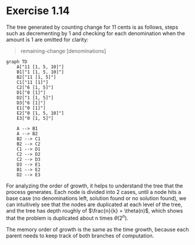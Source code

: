 # Exercise 1.14

The tree generated by counting change for 11 cents is as follows, steps such as
decrementing by 1 and checking for each denomination when the amount is 1 are
omitted for clarity:

> remaining-change [denominations]

```mermaid
graph TD
    A["11 [1, 5, 10]"]
    B1["1 [1, 5, 10]"]
    B2["11 [1, 5]"]
    C1["11 [1]"]
    C2["6 [1, 5]"]
    D1["0 [1]"]
    D2["1 [1, 5]"]
    D3["6 [1]"]
    E1["0 [1]"]
    E2["0 [1, 5, 10]"]
    E3["0 [1, 5]"]

    A --> B1
    A --> B2
    B2 --> C1
    B2 --> C2
    C1 --> D1
    C2 --> D2
    C2 --> D3
    D3 --> E1
    B1 --> E2
    D2 --> E3
```

For analyzing the order of growth, it helps to understand the tree that the
process generates. Each node is divided into 2 cases, until a node hits a base
case (no denominations left, solution found or no solution found), we can
intuitively see that the nodes are duplicated at each level of the tree, and the
tree has depth roughly of $\frac{n}{k} = \theta(n)$, which shows that the
problem is duplicated about n times $\theta(2^n)$.

The memory order of growth is the same as the time growth, because each parent
needs to keep track of both branches of computation.

